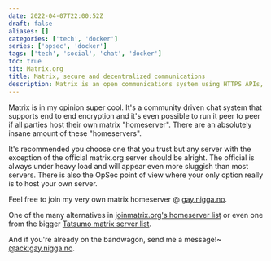 ```yaml
---
date: 2022-04-07T22:00:52Z
draft: false
aliases: []
categories: ['tech', 'docker']
series: ['opsec', 'docker']
tags: ['tech', 'social', 'chat', 'docker']
toc: true
tit: Matrix.org
title: Matrix, secure and decentralized communications
description: Matrix is an open communications system using HTTPS APIs, it's fully federated. So anyone can host their own server and join any public matrix chat room!
---
```


Matrix is in my opinion super cool.
It's a community driven chat system that supports end to end encryption and it's even possible to run it peer to peer if all parties host their own matrix "homeserver".
There are an absolutely insane amount of these "homeservers".

It's recommended you choose one that you trust but any server with the exception of the official matrix.org server should be alright.
The official is always under heavy load and will appear even more sluggish than most servers.
There is also the OpSec point of view where your only option really is to host your own server.

Feel free to join my very own matrix homeserver @ [gay.nigga.no](https://matrix.to/#/#lobby:gay.nigga.no).

One of the many alternatives in [joinmatrix.org's homeserver list](https://joinmatrix.org/servers/) or even one from the bigger [Tatsumo matrix server list](https://tatsumoto-ren.github.io/blog/list-of-matrix-servers.html).

And if you're already on the bandwagon, send me a message!~ [@ack:gay.nigga.no](https://matrix.to/#/@ack:gay.nigga.no).
